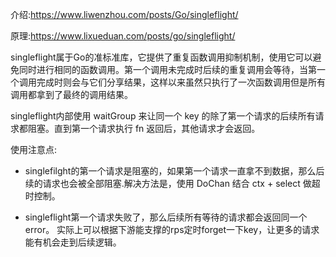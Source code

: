 介绍:https://www.liwenzhou.com/posts/Go/singleflight/

原理:https://www.lixueduan.com/posts/go/singleflight/

singleflight属于Go的准标准库，它提供了重复函数调用抑制机制，使用它可以避免同时进行相同的函数调用。第一个调用未完成时后续的重复调用会等待，当第一个调用完成时则会与它们分享结果，这样以来虽然只执行了一次函数调用但是所有调用都拿到了最终的调用结果。

singleflight内部使用 waitGroup 来让同一个 key 的除了第一个请求的后续所有请求都阻塞。直到第一个请求执行 fn 返回后，其他请求才会返回。


使用注意点:

- singlefilght的第一个请求是阻塞的，如果第一个请求一直拿不到数据，那么后续的请求也会被全部阻塞.解决方法是，使用 DoChan 结合 ctx + select 做超时控制。

- singleflight第一个请求失败了，那么后续所有等待的请求都会返回同一个 error。
实际上可以根据下游能支撑的rps定时forget一下key，让更多的请求能有机会走到后续逻辑。

